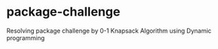 # package-challenge
Resolving package challenge by 0-1 Knapsack Algorithm using Dynamic programming
